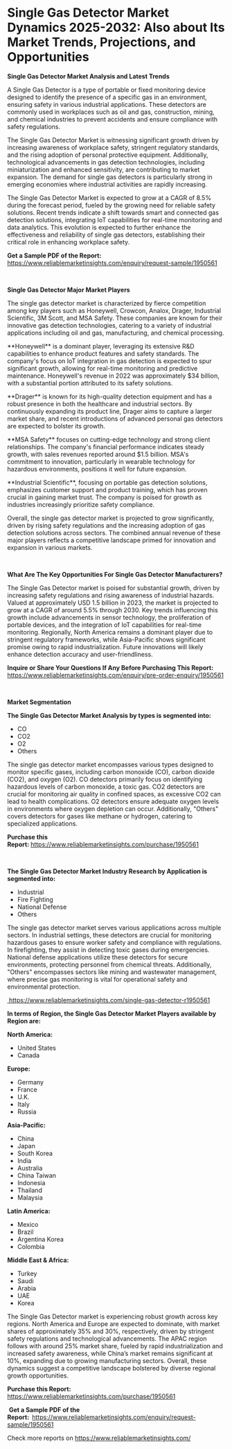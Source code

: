 <p><h1>Single Gas Detector Market Dynamics 2025-2032: Also about Its Market Trends, Projections, and Opportunities</h1></p><p><strong>Single Gas Detector Market Analysis and Latest Trends</strong></p>
<p><p>A Single Gas Detector is a type of portable or fixed monitoring device designed to identify the presence of a specific gas in an environment, ensuring safety in various industrial applications. These detectors are commonly used in workplaces such as oil and gas, construction, mining, and chemical industries to prevent accidents and ensure compliance with safety regulations. </p><p>The Single Gas Detector Market is witnessing significant growth driven by increasing awareness of workplace safety, stringent regulatory standards, and the rising adoption of personal protective equipment. Additionally, technological advancements in gas detection technologies, including miniaturization and enhanced sensitivity, are contributing to market expansion. The demand for single gas detectors is particularly strong in emerging economies where industrial activities are rapidly increasing.</p><p>The Single Gas Detector Market is expected to grow at a CAGR of 8.5% during the forecast period, fueled by the growing need for reliable safety solutions. Recent trends indicate a shift towards smart and connected gas detection solutions, integrating IoT capabilities for real-time monitoring and data analytics. This evolution is expected to further enhance the effectiveness and reliability of single gas detectors, establishing their critical role in enhancing workplace safety.</p></p>
<p><strong>Get a Sample PDF of the Report:&nbsp;</strong> <a href="https://www.reliablemarketinsights.com/enquiry/request-sample/1950561?utm_campaign=3258&utm_medium=2&utm_source=Github&utm_content=ia&utm_term=10042025&utm_id=single-gas-detector">https://www.reliablemarketinsights.com/enquiry/request-sample/1950561</a></p>
<p>&nbsp;</p>
<p><strong>Single Gas Detector Major Market Players</strong></p>
<p><p>The single gas detector market is characterized by fierce competition among key players such as Honeywell, Crowcon, Analox, Drager, Industrial Scientific, 3M Scott, and MSA Safety. These companies are known for their innovative gas detection technologies, catering to a variety of industrial applications including oil and gas, manufacturing, and chemical processing.</p><p>**Honeywell** is a dominant player, leveraging its extensive R&D capabilities to enhance product features and safety standards. The company's focus on IoT integration in gas detection is expected to spur significant growth, allowing for real-time monitoring and predictive maintenance. Honeywell's revenue in 2022 was approximately $34 billion, with a substantial portion attributed to its safety solutions.</p><p>**Drager** is known for its high-quality detection equipment and has a robust presence in both the healthcare and industrial sectors. By continuously expanding its product line, Drager aims to capture a larger market share, and recent introductions of advanced personal gas detectors are expected to bolster its growth.</p><p>**MSA Safety** focuses on cutting-edge technology and strong client relationships. The company's financial performance indicates steady growth, with sales revenues reported around $1.5 billion. MSA's commitment to innovation, particularly in wearable technology for hazardous environments, positions it well for future expansion.</p><p>**Industrial Scientific**, focusing on portable gas detection solutions, emphasizes customer support and product training, which has proven crucial in gaining market trust. The company is poised for growth as industries increasingly prioritize safety compliance.</p><p>Overall, the single gas detector market is projected to grow significantly, driven by rising safety regulations and the increasing adoption of gas detection solutions across sectors. The combined annual revenue of these major players reflects a competitive landscape primed for innovation and expansion in various markets.</p></p>
<p>&nbsp;</p>
<p><strong>What Are The Key Opportunities For Single Gas Detector Manufacturers?</strong></p>
<p><p>The Single Gas Detector market is poised for substantial growth, driven by increasing safety regulations and rising awareness of industrial hazards. Valued at approximately USD 1.5 billion in 2023, the market is projected to grow at a CAGR of around 5.5% through 2030. Key trends influencing this growth include advancements in sensor technology, the proliferation of portable devices, and the integration of IoT capabilities for real-time monitoring. Regionally, North America remains a dominant player due to stringent regulatory frameworks, while Asia-Pacific shows significant promise owing to rapid industrialization. Future innovations will likely enhance detection accuracy and user-friendliness.</p></p>
<p><strong>Inquire or Share Your Questions If Any Before Purchasing This Report:</strong> <a href="https://www.reliablemarketinsights.com/enquiry/pre-order-enquiry/1950561?utm_campaign=3258&utm_medium=2&utm_source=Github&utm_content=ia&utm_term=10042025&utm_id=single-gas-detector">https://www.reliablemarketinsights.com/enquiry/pre-order-enquiry/1950561</a></p>
<p>&nbsp;</p>
<p><strong>Market Segmentation</strong></p>
<p><strong>The Single Gas Detector Market Analysis by types is segmented into:</strong></p>
<p><ul><li>CO</li><li>CO2</li><li>O2</li><li>Others</li></ul></p>
<p><p>The single gas detector market encompasses various types designed to monitor specific gases, including carbon monoxide (CO), carbon dioxide (CO2), and oxygen (O2). CO detectors primarily focus on identifying hazardous levels of carbon monoxide, a toxic gas. CO2 detectors are crucial for monitoring air quality in confined spaces, as excessive CO2 can lead to health complications. O2 detectors ensure adequate oxygen levels in environments where oxygen depletion can occur. Additionally, "Others" covers detectors for gases like methane or hydrogen, catering to specialized applications.</p></p>
<p><strong>Purchase this Report:&nbsp;</strong><a href="https://www.reliablemarketinsights.com/purchase/1950561?utm_campaign=3258&utm_medium=2&utm_source=Github&utm_content=ia&utm_term=10042025&utm_id=single-gas-detector">https://www.reliablemarketinsights.com/purchase/1950561</a></p>
<p>&nbsp;</p>
<p><strong>The Single Gas Detector Market Industry Research by Application is segmented into:</strong></p>
<p><ul><li>Industrial</li><li>Fire Fighting</li><li>National Defense</li><li>Others</li></ul></p>
<p><p>The single gas detector market serves various applications across multiple sectors. In industrial settings, these detectors are crucial for monitoring hazardous gases to ensure worker safety and compliance with regulations. In firefighting, they assist in detecting toxic gases during emergencies. National defense applications utilize these detectors for secure environments, protecting personnel from chemical threats. Additionally, "Others" encompasses sectors like mining and wastewater management, where precise gas monitoring is vital for operational safety and environmental protection.</p></p>
<p><a href="https://www.reliablemarketinsights.com/single-gas-detector-r1950561?utm_campaign=3258&utm_medium=2&utm_source=Github&utm_content=ia&utm_term=10042025&utm_id=single-gas-detector">&nbsp;https://www.reliablemarketinsights.com/single-gas-detector-r1950561</a></p>
<p><strong>In terms of Region, the Single Gas Detector Market Players available by Region are:</strong></p>
<p>
    <p> <strong> North America: </strong>
        <ul>
            <li>United States</li>
            <li>Canada</li>
        </ul>
        </p> 
    <p> <strong> Europe: </strong>
        <ul>
            <li>Germany</li>
            <li>France</li>
            <li>U.K.</li>
            <li>Italy</li>
            <li>Russia</li>
        </ul>
        </p> 
    <p> <strong> Asia-Pacific: </strong>
        <ul>
            <li>China</li>
            <li>Japan</li>
            <li>South Korea</li>
            <li>India</li>
            <li>Australia</li>
            <li>China Taiwan</li>
            <li>Indonesia</li>
            <li>Thailand</li>
            <li>Malaysia</li>
        </ul>
        </p> 
    <p> <strong> Latin America: </strong>
        <ul>
            <li>Mexico</li>
            <li>Brazil</li>
            <li>Argentina Korea</li>
            <li>Colombia</li>
        </ul>
        </p> 
    <p> <strong> Middle East & Africa: </strong>
        <ul>
            <li>Turkey</li>
            <li>Saudi</li>
            <li>Arabia</li>
            <li>UAE</li>
            <li>Korea</li>
        </ul>
    </p>
    </p>
<p><p>The Single Gas Detector market is experiencing robust growth across key regions. North America and Europe are expected to dominate, with market shares of approximately 35% and 30%, respectively, driven by stringent safety regulations and technological advancements. The APAC region follows with around 25% market share, fueled by rapid industrialization and increased safety awareness, while China’s market remains significant at 10%, expanding due to growing manufacturing sectors. Overall, these dynamics suggest a competitive landscape bolstered by diverse regional growth opportunities.</p></p>
<p><strong>Purchase this Report: </strong><a href="https://www.reliablemarketinsights.com/purchase/1950561?utm_campaign=3258&utm_medium=2&utm_source=Github&utm_content=ia&utm_term=10042025&utm_id=single-gas-detector">https://www.reliablemarketinsights.com/purchase/1950561</a></p>
<p>&nbsp;<strong>Get a Sample PDF of the Report:&nbsp;&nbsp;</strong><a href="https://www.reliablemarketinsights.com/enquiry/request-sample/1950561?utm_campaign=3258&utm_medium=2&utm_source=Github&utm_content=ia&utm_term=10042025&utm_id=single-gas-detector">https://www.reliablemarketinsights.com/enquiry/request-sample/1950561</a></p>
<p><strong></strong></p>
<p>Check more reports on <a href="https://www.reliablemarketinsights.com/?utm_campaign=3258&utm_medium=2&utm_source=Github&utm_content=ia&utm_term=10042025&utm_id=single-gas-detector">https://www.reliablemarketinsights.com/</a></p>